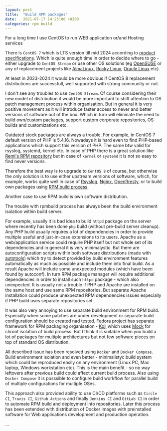 ```yaml
---
layout: post
title:  "Build RPM packages"
date:   2021-07-17 14:25:00 +0200
categories: rpm build
---
```


For a long time I use CentOS to run WEB application or/and Hosting services

There is `CentOS 7` which is LTS version till mid 2024 according to [product specifications](https://wiki.centos.org/About/Product). Which is quite enough time in order to decide where to go - either upgrade to  `CentOS Stream` or use other OS solutions (eg [OpenSUSE](https://get.opensuse.org/leap/) or any of replacement projects like [AlmaLinux](https://almalinux.org), [Rocky Linux](https://rockylinux.org), [Oracle Linux](https://www.oracle.com/linux/) etc).

At least in 2023-2024 it would be more obvious if CentOS 8 replacement distributions are successfull, well supported with strong community or not.

I don't see any troubles to use `CentOS Stream`. Of course considering their new model of distribution it would be more important to shift attention to OS patch management process within organisation. But in general it is very positive movement as it will introduce faster access to never and better versions of software out of the box. Which in turn will eliminate the need to build own/custom packages, support custom corporate repositories, OS builds and customizations etc.

Outdated stock packages are always a trouble. For example, in CentOS 7 default version of PHP is 5.4.16.
Nowadays it is hard even to find PHP-based applications which support this version of PHP. The same btw valid for rsyslog, systemd, kernel etc. In case of PHP there is a great solution like [Remi's RPM repository](https://rpms.remirepo.net) but in case of `kernel` or `systemd` it is not so easy to find never versions.

Therefore the best way is to upgrade to `CentOS 8` of course, but otherwise the only solution is to use either upstream versions of software, which, for example, works quite well in case of [Rsyslog](https://www.rsyslog.com/rhelcentos-rpms/), [Nginx](http://nginx.org/en/linux_packages.html#RHEL-CentOS), [OpenRresty](https://openresty.org/en/linux-packages.html#centos), or to build own packages using [RPM build process](https://access.redhat.com/documentation/en-us/red_hat_enterprise_linux/7/html-single/rpm_packaging_guide/index).

Another case to use RPM build is own software distribution.

The trouble with rpmbuild process has always been the build environment isolation within build server.

For example, usually it is bad idea to build `httpd` package on the server where recently has been done `php` build (without pre-build server cleanup). Any PHP build usually requires a lot of dependencies in order to provide multiple useful and just-in-case extensions to its users. Apache as a web/application service could require PHP itself but not whole set of its dependencies and in general it is very minimalystic. But there are autoconfiguration scripts within both software distributions (made with [autotools](https://www.gnu.org/software/automake/manual/html_node/Autotools-Introduction.html)) which try to detect provided by build environment features automatically as much as possible and include them into final build. As a result Apache will include some unexpected modules (which have been found by autoconf). In turn RPM package manager will require additional dependencies in order to install such `httpd` package - which also unexpected. It is usually not a trouble if PHP and Apache are installed on the same host and use same RPM repositories. But separate Apache installation could produce unexpected RPM dependencies issues especially if PHP build uses separate repositories set.

It was also very annoying to use separate build environment for RPM build. Especially when some patches are under development or separate build configuration should be created nad tested. Fedora project has separate framework for RPM packaging organisation - [Koji](https://fedoraproject.org/wiki/Koji) which uses [Mock](https://github.com/rpm-software-management/mock/wiki) for chroot isolation of build process. But I think it is suitable when you build a lot of packages for multiple architectures but not few software pieces on top of standard OS distribution.

All described issue has been resolved using `Docker` and `Docker Compose`. Build environment isolation and even better - minimalistyc build system which could be reproduced easily on any environment (Linux PC, Mac laptop, Windows workstation etc). This is the main benefit - so no way leftovers after previous build could affect current build process. Also using `Docker Compose` it is posssible to configure build workflow for parallel build of multiple configurations for multiple OSes.

This approach also provided ability to use CI/CD platforms such as `Circle CI`, `Travis CI`, `Github Actions` and finally `Jenkins CI` and `GitLab CI` in order to automate RPM build and deployment into repositories. Later this process has been extended with distribution of Docker images with preinstalled software for Web applications development and production operation.

...







